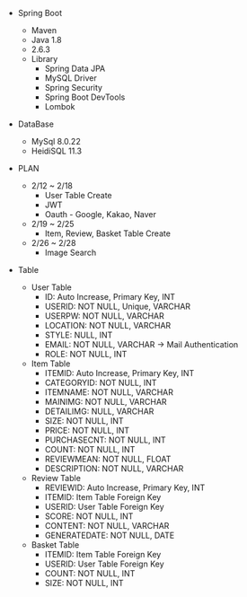 * Spring Boot
  - Maven
  - Java 1.8
  - 2.6.3
  - Library
    - Spring Data JPA
    - MySQL Driver
    - Spring Security
    - Spring Boot DevTools
    - Lombok

* DataBase
  - MySql 8.0.22
  - HeidiSQL 11.3

* PLAN
  - 2/12 ~ 2/18
    - User Table Create
    - JWT
    - Oauth - Google, Kakao, Naver
  - 2/19 ~ 2/25
    - Item, Review, Basket Table Create
  - 2/26 ~ 2/28
    - Image Search

* Table
  - User Table
    - ID: Auto Increase, Primary Key, INT
    - USERID: NOT NULL, Unique, VARCHAR
    - USERPW: NOT NULL, VARCHAR
    - LOCATION: NOT NULL, VARCHAR
    - STYLE: NULL, INT
    - EMAIL: NOT NULL, VARCHAR -> Mail Authentication
    - ROLE: NOT NULL, INT
  - Item Table
    - ITEMID: Auto Increase, Primary Key, INT
    - CATEGORYID: NOT NULL, INT
    - ITEMNAME: NOT NULL, VARCHAR
    - MAINIMG: NOT NULL, VARCHAR
    - DETAILIMG: NULL, VARCHAR
    - SIZE: NOT NULL, INT
    - PRICE: NOT NULL, INT
    - PURCHASECNT: NOT NULL, INT
    - COUNT: NOT NULL, INT
    - REVIEWMEAN: NOT NULL, FLOAT
    - DESCRIPTION: NOT NULL, VARCHAR
  - Review Table
    - REVIEWID: Auto Increase, Primary Key, INT
    - ITEMID: Item Table Foreign Key
    - USERID: User Table Foreign Key
    - SCORE: NOT NULL, INT
    - CONTENT: NOT NULL, VARCHAR
    - GENERATEDATE: NOT NULL, DATE
  - Basket Table
    - ITEMID: Item Table Foreign Key
    - USERID: User Table Foreign Key
    - COUNT: NOT NULL, INT
    - SIZE: NOT NULL, INT
